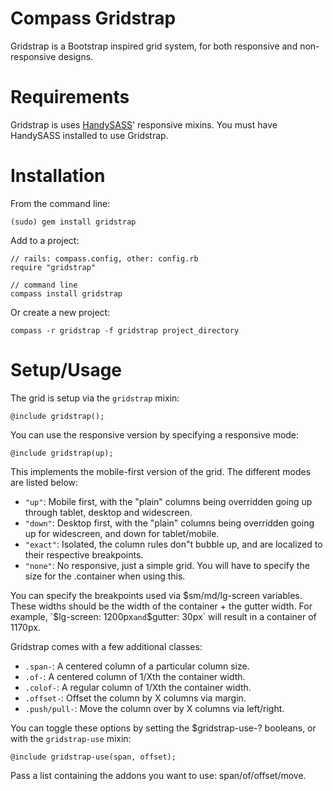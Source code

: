 Compass Gridstrap
=================

Gridstrap is a Bootstrap inspired grid system, for both responsive and
non-responsive designs.

Requirements
============

Gridstrap is uses [HandySASS](http://github.com/dougwollison/handysass)'
responsive mixins. You must have HandySASS installed to use Gridstrap.


Installation
============

From the command line:

    (sudo) gem install gridstrap

Add to a project:

    // rails: compass.config, other: config.rb
    require "gridstrap"

    // command line
    compass install gridstrap

Or create a new project:

    compass -r gridstrap -f gridstrap project_directory


Setup/Usage
===========

The grid is setup via the `gridstrap` mixin:

	@include gridstrap();

You can use the responsive version by specifying a responsive mode:

	@include gridstrap(up);

This implements the mobile-first version of the grid. The different
modes are listed below:

* `"up"`: Mobile first, with the "plain" columns being overridden going up
  through tablet, desktop and widescreen.
* `"down"`: Desktop first, with the "plain" columns being overridden going
  up for widescreen, and down for tablet/mobile.
* `"exact"`: Isolated, the column rules don"t bubble up, and are localized
  to their respective breakpoints.
* `"none"`: No responsive, just a simple grid. You will have to specify the
  size for the .container when using this.
  
You can specify the breakpoints used via $sm/md/lg-screen variables. These
widths should be the width of the container + the gutter width. For example,
`$lg-screen: 1200px` and `$gutter: 30px` will result in a container of 1170px.

Gridstrap comes with a few additional classes:

* `.span-`: A centered column of a particular column size.
* `.of-`: A centered column of 1/Xth the container width.
* `.colof-`: A regular column of 1/Xth the container width.
* `.offset-`: Offset the column by X columns via margin.
* `.push/pull-`: Move the column over by X columns via left/right.

You can toggle these options by setting the $gridstrap-use-? booleans, or
with the `gridstrap-use` mixin:

	@include gridstrap-use(span, offset);

Pass a list containing the addons you want to use: span/of/offset/move.
